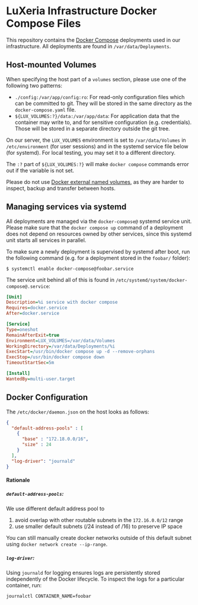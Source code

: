 # LuXeria Infrastructure Docker Compose Files

This repository contains the [Docker Compose](https://docs.docker.com/compose/)
deployments used in our infrastructure.
All deployments are found in `/var/data/Deployments`.

## Host-mounted Volumes

When specifying the host part of a `volumes` section, please use one of the
following two patterns:

 - `./config:/var/app/config:ro`: For read-only configuration files which can be
   committed to git. They will be stored in the same directory as the
   `docker-compose.yaml` file.
 - `${LUX_VOLUMES:?}/data:/var/app/data`: For application data that the
   container may write to, and for sensitive configuration (e.g. credentials).
   Those will be stored in a separate directory outside the git tree.

On our server, the `LUX_VOLUMES` environment is set to `/var/data/Volumes` in
`/etc/environment` (for user sessions) and in the systemd service file below
(for systemd). For local testing, you may set it to a different directory.

The `:?` part of `${LUX_VOLUMES:?}` will make `docker compose` commands error
out if the variable is not set.

Please do not use [Docker external named volumes](https://docs.docker.com/storage/volumes/),
as they are harder to inspect, backup and transfer between hosts.

## Managing services via systemd

All deployments are managed via the `docker-compose@` systemd service unit.
Please make sure that the `docker compose up` command of a deployment does not
depend on resources owned by other services, since this systemd unit starts
all services in parallel.

To make sure a newly deployment is supervised by systemd after boot, run the
following command (e.g. for a deployment stored in the `foobar/` folder):

```console
$ systemctl enable docker-compose@foobar.service
```

The service unit behind all of this is found in
`/etc/systemd/system/docker-compose@.service`:


```ini
[Unit]
Description=%i service with docker compose
Requires=docker.service
After=docker.service

[Service]
Type=oneshot
RemainAfterExit=true
Environment=LUX_VOLUMES=/var/data/Volumes
WorkingDirectory=/var/data/Deployments/%i
ExecStart=/usr/bin/docker compose up -d --remove-orphans
ExecStop=/usr/bin/docker compose down
TimeoutStartSec=5m

[Install]
WantedBy=multi-user.target
```

## Docker Configuration

The `/etc/docker/daemon.json` on the host looks as follows:

```json
{
  "default-address-pools" : [
    {
      "base" : "172.18.0.0/16",
      "size" : 24
    }
  ],
  "log-driver": "journald"
}
```

#### Rationale

##### `default-address-pools`:

We use different default address pool to

 1. avoid overlap with other routable subnets in the `172.16.0.0/12` range
 2. use smaller default subnets (/24 instead of /16) to preserve IP space

You can still manually create docker networks outside of this default subnet
using `docker network create --ip-range`.

##### `log-driver`:

Using `journald` for logging ensures logs are persistently stored independently
of the Docker lifecycle. To inspect the logs for a particular container, run:

```
journalctl CONTAINER_NAME=foobar
```
